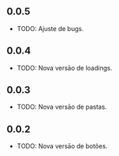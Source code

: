 ## 0.0.5

* TODO: Ajuste de bugs.

## 0.0.4

* TODO: Nova versāo de loadings.

## 0.0.3

* TODO: Nova versāo de pastas.

## 0.0.2

* TODO: Nova versāo de botões.